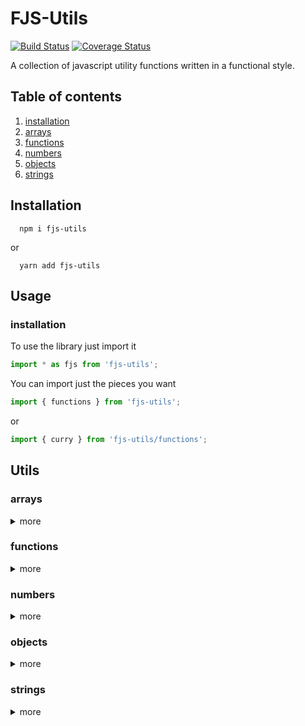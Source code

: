 # FJS-Utils
[![Build Status](https://travis-ci.com/JasonMatthewsDev/fjsutils.svg?branch=master)](https://travis-ci.com/JasonMatthewsDev/fjsutils)
[![Coverage Status](https://coveralls.io/repos/github/JasonMatthewsDev/fjsutils/badge.svg?branch=master)](https://coveralls.io/github/JasonMatthewsDev/fjsutils?branch=master)

A collection of javascript utility functions written in a functional style.

## Table of contents

1. [installation](#installation)
2. [arrays](#arrays)
3. [functions](#functions)
4. [numbers](#numbers)
5. [objects](#objects)
6. [strings](#strings)

## Installation
```
  npm i fjs-utils
```

or

```
  yarn add fjs-utils
```

## Usage


### installation
To use the library just import it

```javascript
import * as fjs from 'fjs-utils';
```

You can import just the pieces you want

```javascript
import { functions } from 'fjs-utils';
```

or

```javascript
import { curry } from 'fjs-utils/functions';
```

## Utils

### arrays
<details>
<summary>more</summary>

  * **chunk** - Splits an array into chunks

```javascript
  import { chunk } from 'fjs-utils/arrays';

  const array = [1, 2, 3, 4, 5, 6, 7, 8, 9, 0];
  console.log(chunk(3, array)); // => [[1, 2, 3], [4, 5, 6], [7, 8, 9], [0]]
```

  * **flatten** - Flattens an array 1 level

```javascript
  import { flatten } from 'fjs-utils/arrays';

  const array = [[1, 2, 3], [4, 5, 6], [7, 8, 9], [0]];
  console.log(flatten(array)); // => [1, 2, 3, 4, 5, 6, 7, 8, 9, 0]
```

  * **getProp** - Returns an array of values from a specified property in an array of objects

```javascript
  import { getProp } from 'fjs-utils/arrays';

  const array = [{
    foo: 'foo',
    bar: 'bar',
  },
  {
    foo: 'foo2',
    bar: 'bar2',
  }];
  console.log(getProp('foo', array)); // => ['foo', 'foo2']
```

  * **isArray** - Returns boolean, true if input is an array

```javascript
  import { isArray } from 'fjs-utils/arrays';
  console.log(isArray([1, 2])); // => true
  console.log(isArray(12)); // => false
```

  * **mean** - Calculates the mean of an array of numbers

```javascript
  import { mean } from 'fjs-utils/arrays';
  console.log(mean([1, 2, 3])); // => 2
```

  * **sample** - Returns random values from an array

```javascript
  import { sample } from 'fjs-utils/arrays';
  const array [1, 2, 3, 4];
  console.log(sample(1, array)); // => [2]
  console.log(sample(2, array)); // => [1, 3]
```

  * **sum** - Sums an array of numbers

```javascript
  import { sum } from 'fjs-utils/arrays';
  console.log(sum[1, 2, 3]) // => 6
```

</details>

### functions
<details>
<summary>more</summary>

  * **curry** - Accepts a function and returns a curried function

```javascript
  import { curry } from 'fjs-utils/functions';

  const add = (a, b) => a + b;
  const add10 = curry(add)(10);
  console.log(add10(5)); // => 15
```

  * **curryRight** - Accepts a function and returns a curried function that fills params in from right to left

```javascript
  import { curryRight } from 'fjs-utils/functions';

  const concat = `${left}${right}`;
  const appendBar = curryRight(concat)('bar');
  console.log(appendBar('foo')); // => 'foobar'
```

  * **identity** - returns the input unchanged

```javascript
  import { identity } from 'fjs-utils/functions';
  console.log(identity('foo')); // => 'foo'
```

</details>

### numbers
<details>
<summary>more</summary>

  * **random** - Returns a random number between min, max

```javascript
  import { random } from 'fjs-utils/numbers';
  console.log(random(1, 5)); // => 2
  console.log(random(1, 5, true)); // => 2.2398217
```

</details>

### objects
<details>
<summary>more</summary>

  * **converSnakeKeysToCamel** - Converts an object's snake cased keys to camel cased
```javascript
  import { convertSnakeKeysToCamel } from 'fjs-utils/objects';

  const obj = {
    snake_case: 'snek',
    foo: [{ bar_baz: 'something' }, { lorem_ipsum: 'latin' }],
    obj: { snake_key_again: 'right_here' },
  };
  console.log(convertSnakeKeysToCamel(obj));
  /*
  {
    snakeCase: 'snek',
    foo: [{ barBaz: 'something' }, { loremIpsum: 'latin' }],
    obj: { snakeKeyAgain: 'right_here' },
  }
  */
```

  * **removeEmptyStrings** - Removes keys with empty strings from an object

```javascript
  import { removeEmptyStrings } from 'fjs-utils/objects';
  const obj = {
    one: 'one',
    two: '',
    three: 'three',
    four: '',
    five: 'five',
  };

  console.log(removeEmptyStrings(obj));
  /*
  {
    one: 'one',
    three: 'three',
    five: 'five',
  }
  */
```

  * **removeValueFromObject** - Removes keys with specified value from an object

```javascript
  import { removeValueFromObject } from 'fjs-utils/objects';

  const obj = {
    one: 'foo',
    two: 'bar',
    three: 'foo',
    four: 'bar',
    five: 'foo',
  };

  console.log( removeValueFromObject('bar', obj));
  /*
  {
    one: 'foo',
    three: 'foo',
    five: 'foo',
  }
  */
```

  * **transformObjectKeysAndValues** - transforms an object's keys and values

```javascript
  import { transformObjectKeysAndValues } from 'fjs-utils/objects';

    const obj = {
      left1: 'left1',
      left2: 'left2',
    };
    const keyTrans = key => `${key}right`;
    const valTrans = val => `${val}right`;

    console.log(transformObjectKeysAndValues(obj, keyTrans, valTrans));
    /*
    {
      left1right: 'left1right',
      left2right: 'left2right',
    }
    */
```

</details>

### strings
<details>
<summary>more</summary>

  * **append** - Appends strings with specified value

```javascript
  import { append } from 'fjs-utils/strings';

  console.log(append('bar', 'foo')); // => 'foobar'
  const appendBar = append('bar');
  console.log(appendBar('foo')); // => 'foobar'
```

  * **concat** - Concatenates two strings

```javascript
  import { concat } from 'fjs-utils/strings';
  console.log(concat('foo', 'bar')); // => 'foobar'
```

  * **prepend** - Prepends strings with specified value

```javascript
  import { prepend } from 'fjs-utils/strings';
  console.log(prepend('foo', 'bar')); // => 'foobar'
  const prependFoo = prepend('foo');
  console.log(prependFoo('bar')); // => 'foobar'
```

  * **snakeToCamel** - Converts a snake cased string to camel cased

```javascript
  import { snakeToCamel } from 'fjs-utils/strings';

  console.log(snakeToCamel('snake_cased_string')); // => 'snakeCasedString'
```

</details>